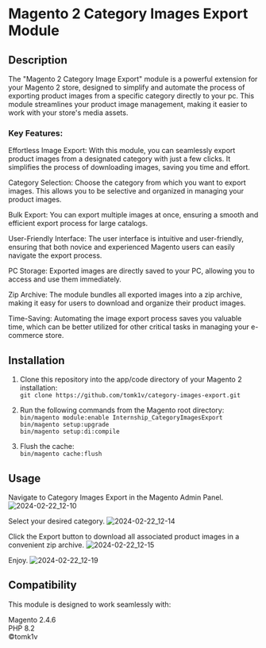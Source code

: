 # Magento 2 Category Images Export Module

## Description
The "Magento 2 Category Image Export" module is a powerful extension for your Magento 2 store, designed to simplify and automate the process of exporting product images from a specific category directly to your pc. This module streamlines your product image management, making it easier to work with your store's media assets.

### Key Features:

Effortless Image Export: With this module, you can seamlessly export product images from a designated category with just a few clicks. It simplifies the process of downloading images, saving you time and effort.

Category Selection: Choose the category from which you want to export images. This allows you to be selective and organized in managing your product images.

Bulk Export: You can export multiple images at once, ensuring a smooth and efficient export process for large catalogs.

User-Friendly Interface: The user interface is intuitive and user-friendly, ensuring that both novice and experienced Magento users can easily navigate the export process.

PC Storage: Exported images are directly saved to your PC, allowing you to access and use them immediately.

Zip Archive: The module bundles all exported images into a zip archive, making it easy for users to download and organize their product images.

Time-Saving: Automating the image export process saves you valuable time, which can be better utilized for other critical tasks in managing your e-commerce store.

## Installation

1. Clone this repository into the app/code directory of your Magento 2 installation: <br/>
`git clone https://github.com/tomk1v/category-images-export.git`

2. Run the following commands from the Magento root directory: <br/>
`bin/magento module:enable Internship_CategoryImagesExport` <br/>
`bin/magento setup:upgrade` <br/>
`bin/magento setup:di:compile` <br/>

3. Flush the cache: <br/>
`bin/magento cache:flush`

## Usage
Navigate to Category Images Export in the Magento Admin Panel.
![2024-02-22_12-10](https://github.com/tomk1v/category-images-export/assets/91790934/a2be9d99-f423-4383-ab9b-4465239847cb)

Select your desired category.
![2024-02-22_12-14](https://github.com/tomk1v/category-images-export/assets/91790934/54feab81-239c-49ca-9489-23e9ecca1c59)

Click the Export button to download all associated product images in a convenient zip archive.
![2024-02-22_12-15](https://github.com/tomk1v/category-images-export/assets/91790934/96a38099-190b-4c48-9224-4fab044cdaf0)

Enjoy.
![2024-02-22_12-19](https://github.com/tomk1v/category-images-export/assets/91790934/7c5bbe35-6743-410d-bab6-a92a87057774)

## Compatibility
This module is designed to work seamlessly with:

Magento 2.4.6 <br/>
PHP 8.2 <br/>
©tomk1v

